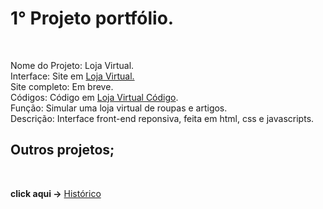 <h1> 1° Projeto portfólio.</h1><br>

Nome do Projeto: Loja Virtual.<br>
Interface: Site em  <a href='https://rodolfo-desenvolve.github.io/Loja_virtual/'>Loja Virtual.</a><br>
Site completo: Em breve.<br>
Códigos: Código em <a href='https://github.com/Rodolfo-desenvolve/Loja_virtual'>Loja Virtual Código</a>.<br>
Função: Simular uma loja virtual de roupas e artigos.<br>
Descrição: Interface front-end reponsiva, feita em html, css e javascripts.

<h2> Outros projetos;</h2><br>

 **click aqui ->** <a href='https://github.com/Rodolfo-desenvolve/python-desktop'>Histórico</a>
